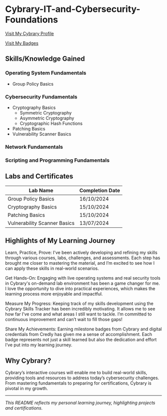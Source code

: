 # Cybrary-IT-and-Cybersecurity-Foundations
[Visit My Cybrary Profile](https://app.cybrary.it/profile/JimBLogic)

[Visit My Badges](https://app.cybrary.it/profile/JimBLogic?tab=badges)


## Skills/Knowledge Gained

### Operating System Fundamentals
- Group Policy Basics

### Cybersecurity Fundamentals
- Cryptography Basics
  - Symmetric Cryptography
  - Asymmetric Cryptography
  - Cryptographic Hash Functions
- Patching Basics
- Vulnerability Scanner Basics

### Network Fundamentals

### Scripting and Programming Fundamentals

## Labs and Certificates

| Lab Name                           | Completion Date |
| ----------------------------------- | --------------- |
| Group Policy Basics             | 16/10/2024      |
| Cryptography Basics             | 15/10/2024      |
| Patching Basics                 | 15/10/2024      |
| Vulnerability Scanner Basics    | 13/07/2024      |

## Highlights of My Learning Journey
Learn, Practice, Prove: I've been actively developing and refining my skills through various courses, labs, challenges, and assessments. Each step has brought me closer to mastering the material, and I’m excited to see how I can apply these skills in real-world scenarios.

Get Hands-On: Engaging with live operating systems and real security tools in Cybrary's on-demand lab environment has been a game changer for me. I love the opportunity to dive into practical experiences, which makes the learning process more enjoyable and impactful.

Measure My Progress: Keeping track of my skills development using the Cybrary Skills Tracker has been incredibly motivating. It allows me to see how far I’ve come and what areas I still want to tackle. I’m committed to continuous improvement and can’t wait to fill those gaps!

Share My Achievements: Earning milestone badges from Cybrary and digital credentials from Credly has given me a sense of accomplishment. Each badge represents not just a skill learned but also the dedication and effort I’ve put into my learning journey.

## Why Cybrary?
Cybrary’s interactive courses will enable me to build real-world skills, providing tools and resources to address today’s cybersecurity challenges. From mastering fundamentals to preparing for certifications, Cybrary is pivotal in my growth.

---

_This README reflects my personal learning journey, highlighting projects and certifications._



